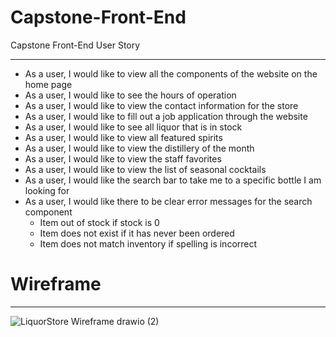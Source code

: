 # Capstone-Front-End


Capstone Front-End User Story
______________________
- As a user, I would like to view all the components of the website on the home page
- As a user, I would like to see the hours of operation
- As a user, I would like to view the contact information for the store
- As a user, I would like to fill out a job application through the website
- As a user, I would like to see all liquor that is in stock 
- As a user, I would like to view all featured spirits
- As a user, I would like to view the distillery of the month
- As a user, I would like to view the staff favorites
- As a user, I would like to view the list of seasonal cocktails
- As a user, I would like the search bar to take me to a specific bottle I am looking for
- As a user, I would like there to be clear error messages for the search component
     - Item out of stock if stock is 0
     - Item does not exist if it has never been ordered
     - Item does not match inventory if spelling is incorrect



# Wireframe
___________________

![LiquorStore Wireframe drawio (2)](https://user-images.githubusercontent.com/94800802/155851953-324daace-23ee-4f31-93a1-2a793d30fd2e.png)
